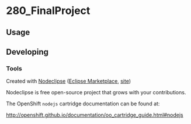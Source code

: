 

# 280_FinalProject



## Usage



## Developing



### Tools

Created with [Nodeclipse](https://github.com/Nodeclipse/nodeclipse-1)
 ([Eclipse Marketplace](http://marketplace.eclipse.org/content/nodeclipse), [site](http://www.nodeclipse.org))   

Nodeclipse is free open-source project that grows with your contributions.

The OpenShift `nodejs` cartridge documentation can be found at:

http://openshift.github.io/documentation/oo_cartridge_guide.html#nodejs

